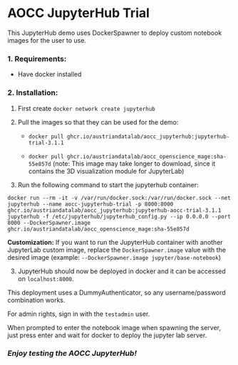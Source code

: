 # AOCC JupyterHub Trial
This JupyterHub demo uses DockerSpawner to deploy custom notebook images for the user to use.
### 1. Requirements:
* Have docker installed
### 2. Installation:

1. First create `docker network create jupyterhub`

2. Pull the images so that they can be used for the demo:
    * `docker pull ghcr.io/austriandatalab/aocc_jupyterhub:jupyterhub-trial-3.1.1`

    * `docker pull ghcr.io/austriandatalab/aocc_openscience_mage:sha-55e857d`
    (note: This image may take longer to download, since it contains the 3D visualization module for JupyterLab)

2. Run the following command to start the jupyterhub container:

`docker run --rm -it -v /var/run/docker.sock:/var/run/docker.sock --net jupyterhub --name aocc-jupyterhub-trial -p 8000:8000 ghcr.io/austriandatalab/aocc_jupyterhub:jupyterhub-aocc-trial-3.1.1 jupyterhub -f /etc/jupyterhub/jupyterhub_config.py --ip 0.0.0.0 --port 8000 --DockerSpawner.image ghcr.io/austriandatalab/aocc_openscience_mage:sha-55e857d`

**Customization:** If you want to run the JupyterHub container with another JupyterLab custom image, replace the `DockerSpawner.image` value with the desired image (example: `--DockerSpawner.image jupyter/base-notebook`)

3. JupyterHub should now be deployed in docker and it can be accessed on `localhost:8000`.

This deployment uses a DummyAuthenticator, so any username/password combination works. 

For admin rights, sign in with the `testadmin` user.

When prompted to enter the notebook image when spawning the server, just press enter and wait for docker to deploy the jupyter lab server.

### _Enjoy testing the AOCC JupyterHub!_